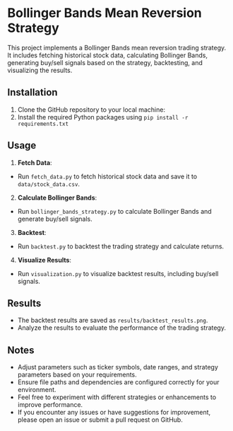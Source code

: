 # Bollinger Bands Mean Reversion Strategy

This project implements a Bollinger Bands mean reversion trading strategy. It includes fetching historical stock data, calculating Bollinger Bands, generating buy/sell signals based on the strategy, backtesting, and visualizing the results.

## Installation

1. Clone the GitHub repository to your local machine:
2. Install the required Python packages using `pip install -r requirements.txt`


## Usage

1. **Fetch Data**:
- Run `fetch_data.py` to fetch historical stock data and save it to `data/stock_data.csv`.

2. **Calculate Bollinger Bands**:
- Run `bollinger_bands_strategy.py` to calculate Bollinger Bands and generate buy/sell signals.

3. **Backtest**:
- Run `backtest.py` to backtest the trading strategy and calculate returns.

4. **Visualize Results**:
- Run `visualization.py` to visualize backtest results, including buy/sell signals.

## Results

- The backtest results are saved as `results/backtest_results.png`.
- Analyze the results to evaluate the performance of the trading strategy.

## Notes

- Adjust parameters such as ticker symbols, date ranges, and strategy parameters based on your requirements.
- Ensure file paths and dependencies are configured correctly for your environment.
- Feel free to experiment with different strategies or enhancements to improve performance.
- If you encounter any issues or have suggestions for improvement, please open an issue or submit a pull request on GitHub.
